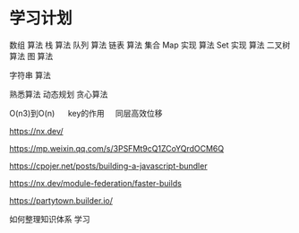 # 学习计划

  数组  算法
  栈 算法
  队列  算法
  链表  算法
  集合 
    Map 实现 算法
    Set 实现 算法
  二叉树 算法
  图 算法 

  字符串 算法
 
熟悉算法
  动态规划
  贪心算法




O(n3)到O(n) 
    key的作用
    同层高效位移


https://nx.dev/

https://mp.weixin.qq.com/s/3PSFMt9cQ1ZCoYQrdOCM6Q

https://cpojer.net/posts/building-a-javascript-bundler

https://nx.dev/module-federation/faster-builds

https://partytown.builder.io/



如何整理知识体系
学习


















    






























